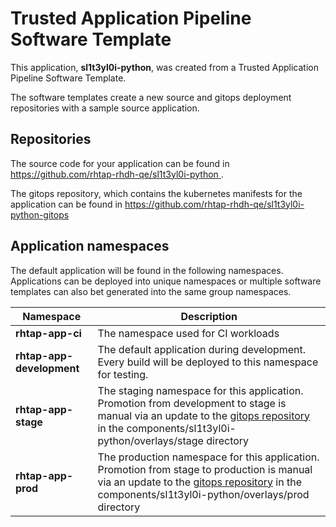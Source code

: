 # Trusted Application Pipeline Software Template

This application, **sl1t3yl0i-python**, was created from a Trusted Application Pipeline Software Template.

The software templates create a new source and gitops deployment repositories with a sample source application. 

## Repositories

The source code for your application can be found in [https://github.com/rhtap-rhdh-qe/sl1t3yl0i-python ](https://github.com/rhtap-rhdh-qe/sl1t3yl0i-python ).
 
The gitops repository, which contains the kubernetes manifests for the application can be found in 
[https://github.com/rhtap-rhdh-qe/sl1t3yl0i-python-gitops ](https://github.com/rhtap-rhdh-qe/sl1t3yl0i-python-gitops ) 

## Application namespaces 

The default application will be found in the following namespaces. Applications can be deployed into unique namespaces or multiple software templates can also bet generated into the same group namespaces.  

|  Namespace   |  Description   |  
| -------- | -------- |
| **rhtap-app-ci** | The namespace used for CI workloads |
| **rhtap-app-development** | The default application during development. Every build will be deployed to this namespace for testing. |
| **rhtap-app-stage** | The staging namespace for this application. Promotion from development to stage is manual via an update to the [gitops repository](https://github.com/rhtap-rhdh-qe/sl1t3yl0i-python-gitops ) in the components/sl1t3yl0i-python/overlays/stage directory |
| **rhtap-app-prod** | The production namespace for this application. Promotion from stage to production is manual via an update to the [gitops repository](https://github.com/rhtap-rhdh-qe/sl1t3yl0i-python-gitops ) in the components/sl1t3yl0i-python/overlays/prod directory |